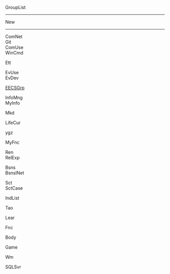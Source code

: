 GroupList

---

New  

---

ComNet  
Git  
ComUse  
WinCmd  

Ett    

EvUse  
EvDev  

[EECSGrp](EECSGrp.md)

InfoMng  
MyInfo

Mkd    


LifeCur 

ygz  

MyFnc  
 

Ren  
RelExp 


Bsns  
BsnsINet  

Sct  
SctCase   

IndList  


Tao  

Lear  

Fnc  

Body  

Game  

Wm  

SQLSvr  


 
 
